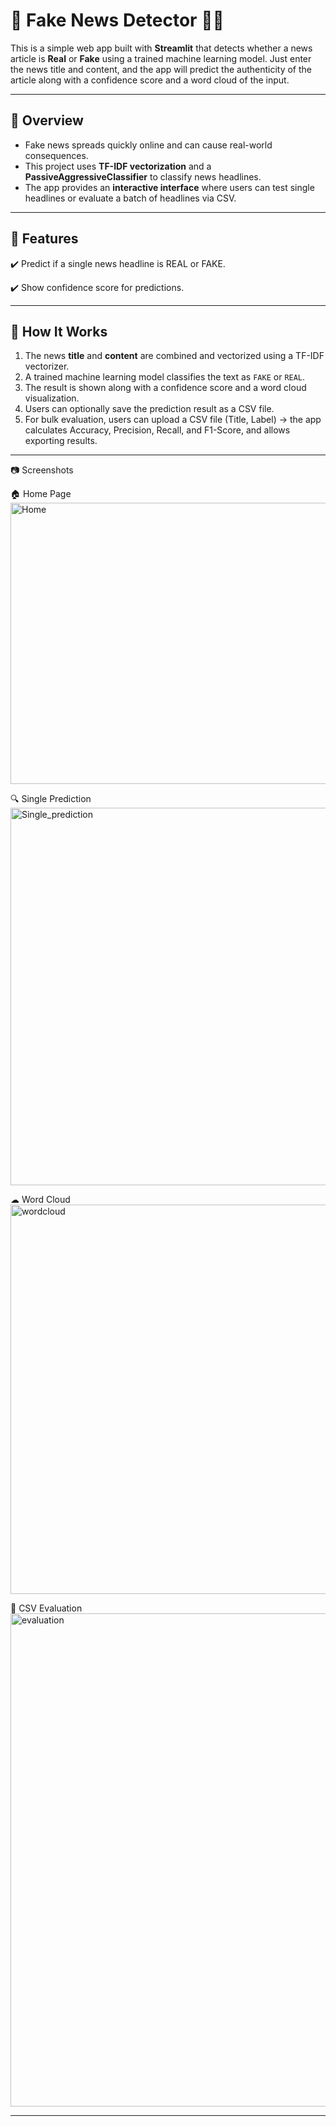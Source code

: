 # 📰 Fake News Detector 🕵️‍♂️

This is a simple web app built with **Streamlit** that detects whether a news article is **Real** or **Fake** using a trained machine learning model. Just enter the news title and content, and the app will predict the authenticity of the article along with a confidence score and a word cloud of the input.

---

## 🔎 Overview

- Fake news spreads quickly online and can cause real-world consequences.  
- This project uses **TF-IDF vectorization** and a **PassiveAggressiveClassifier** to classify news headlines.  
- The app provides an **interactive interface** where users can test single headlines or evaluate a batch of headlines via CSV.

---
## 🚀 Features

✔️ Predict if a single news headline is REAL or FAKE.

✔️ Show confidence score for predictions.

---

## 🧠 How It Works

1. The news **title** and **content** are combined and vectorized using a TF-IDF vectorizer.
2. A trained machine learning model classifies the text as `FAKE` or `REAL`.
3. The result is shown along with a confidence score and a word cloud visualization.
4. Users can optionally save the prediction result as a CSV file.
5. For bulk evaluation, users can upload a CSV file (Title, Label) → the app calculates Accuracy, Precision, Recall, and F1-Score, and allows exporting results.

---
📷 Screenshots

🏠 Home Page
<img width="1197" height="450" alt="Home" src="https://github.com/user-attachments/assets/c65bbd17-9541-4ddf-82a7-2d9acacef425" />

🔍 Single Prediction
<img width="1319" height="604" alt="Single_prediction" src="https://github.com/user-attachments/assets/4619e278-e395-4ccf-8d70-8c87ef13ff19" />

☁ Word Cloud
<img width="1102" height="623" alt="wordcloud" src="https://github.com/user-attachments/assets/31da86d6-b5ba-4078-bc63-09a319d0102c" />

📂 CSV Evaluation
<img width="1242" height="789" alt="evaluation" src="https://github.com/user-attachments/assets/9d1488ee-6c07-4182-89e3-8808b356fb7c" />

---

